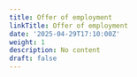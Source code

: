```yaml
---
title: Offer of employment
linkTitle: Offer of employment
date: '2025-04-29T17:10:00Z'
weight: 1
description: No content
draft: false
---
```



